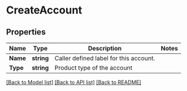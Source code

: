 # CreateAccount

## Properties

Name | Type | Description | Notes
------------ | ------------- | ------------- | -------------
**Name** | **string** | Caller defined label for this account. | 
**Type** | **string** | Product type of the account | 

[[Back to Model list]](../README.md#documentation-for-models) [[Back to API list]](../README.md#documentation-for-api-endpoints) [[Back to README]](../README.md)


